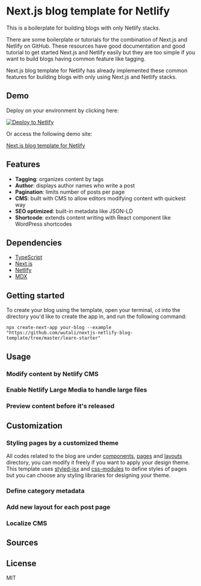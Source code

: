 
# Next.js blog template for Netlify

This is a boilerplate for building blogs with only Netlify stacks.

There are some boilerplate or tutorials for the combination of Next.js and Netlify on GitHub.
These resources have good documentation and good tutorial to get started Next.js and Netlify easily
but they are too simple if you want to build blogs having common feature like tagging.

Next.js blog template for Netlify has already implemented these common features for building
blogs with only using Next.js and Netlify stacks.

## Demo

Deploy on your environment by clicking here:

[![Deploy to Netlify](https://www.netlify.com/img/deploy/button.svg)](https://app.netlify.com/start/deploy?repository=https://github.com/wutali/nextjs-netlify-blog-template)

Or access the following demo site:

[Next.js blog template for Netlify](https://wutali-nextjs-netlify-blog.netlify.app/)

## Features

- **Tagging**: organizes content by tags
- **Author**: displays author names who write a post
- **Pagination**: limits number of posts per page
- **CMS**: built with CMS to allow editors modifying content wth quickest way
- **SEO optimized**: built-in metadata like JSON-LD
- **Shortcode**: extends content writing with React component like WordPress shortcodes

## Dependencies

- [TypeScript](https://www.typescriptlang.org/)
- [Next.js](https://nextjs.org/)
- [Netlify](https://www.netlify.com/)
- [MDX](https://mdxjs.com/)

## Getting started

To create your blog using the template, open your terminal, `cd` into the directory you'd like to create the app in,
and run the following command:

```
npx create-next-app your-blog --example "https://github.com/wutali/nextjs-netlify-blog-template/tree/master/learn-starter"
```

## Usage

### Modify content by Netlify CMS

### Enable Netlify Large Media to handle large files

### Preview content before it's released

## Customization

### Styling pages by a customized theme

All codes related to the blog are under [components](https://github.com/wutali/nextjs-netlify-blog-template/tree/master/src/components), [pages](https://github.com/wutali/nextjs-netlify-blog-template/tree/master/src/pages) and 
[layouts](https://github.com/wutali/nextjs-netlify-blog-template/tree/master/src/layouts) directory, 
you can modify it freely if you want to apply your design theme.
This template uses [styled-jsx](https://github.com/vercel/styled-jsx) and [css-modules](https://github.com/css-modules/css-modules) to define styles of pages but you can choose any styling libraries for designing your theme.

### Define category metadata

### Add new layout for each post page

### Localize CMS

## Sources

## License

MIT
